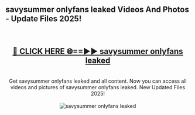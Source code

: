 <h2>savysummer onlyfans leaked Videos And Photos - Update Files 2025!</h2>
<br>
<div align="center">
<h2><a href="https://top-ai-tools.click/QrbHav" rel="nofollow">🔴 CLICK HERE 🌐==►► savysummer onlyfans leaked</a></h2>
<br>
Get savysummer onlyfans leaked and all content. Now you can access all videos and pictures of savysummer onlyfans leaked. New Updated Files 2025!
<br>
<br>
<a href="https://top-ai-tools.click/QrbHav" rel="nofollow" data-target="animated-image.originalLink"><img src="https://i.ibb.co.com/WyWwxjT/player-gif2.gif" alt="savysummer onlyfans leaked" style="max-width: 100%; display: inline-block;" data-target="animated-image.originalImage"></a>
</div>
<br>